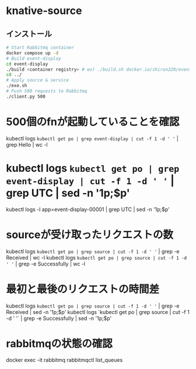 # knative-source
## インストール
```sh
# Start Rabbitmq container
docker compose up -d
# Build event-display
cd event-display
./build <container registry> # ex) ./build.sh docker.io/shiron228/event-display
cd ../
# Apply source & service
./exe.sh
# Push 500 requests to Rabbitmq
./client.py 500
```


# 500個のfnが起動していることを確認
kubectl logs  `kubectl get po | grep event-display | cut -f 1 -d ' '` | grep Hello | wc -l
# kubectl logs  `kubectl get po | grep event-display | cut -f 1 -d ' '` | grep UTC | sed -n '1p;$p'
kubectl logs -l app=event-display-00001 | grep UTC | sed -n '1p;$p'

# sourceが受け取ったリクエストの数
kubectl logs  `kubectl get po | grep source | cut -f 1 -d ' '` | grep -e Received | wc -l
kubectl logs  `kubectl get po | grep source | cut -f 1 -d ' '` | grep -e Successfully | wc -l

# 最初と最後のリクエストの時間差
kubectl logs  `kubectl get po | grep source | cut -f 1 -d ' '` | grep -e Received | sed -n '1p;$p'
kubectl logs  `kubectl get po | grep source | cut -f 1 -d ' '` | grep -e Successfully | sed -n '1p;$p'

# rabbitmqの状態の確認
docker exec -it rabbitmq rabbitmqctl list_queues
```
